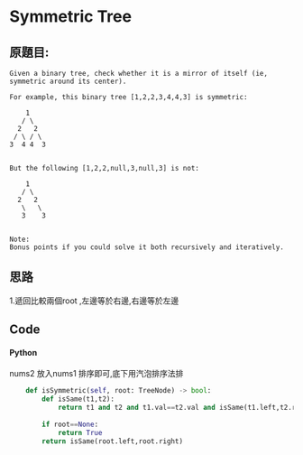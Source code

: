 # Symmetric Tree


## 原題目:
```
Given a binary tree, check whether it is a mirror of itself (ie, symmetric around its center).

For example, this binary tree [1,2,2,3,4,4,3] is symmetric:

    1
   / \
  2   2
 / \ / \
3  4 4  3
 

But the following [1,2,2,null,3,null,3] is not:

    1
   / \
  2   2
   \   \
   3    3
 

Note:
Bonus points if you could solve it both recursively and iteratively.
```

## 思路
1.遞回比較兩個root ,左邊等於右邊,右邊等於左邊




## Code

#### Python
nums2 放入nums1 排序即可,底下用汽泡排序法排

``` python
    def isSymmetric(self, root: TreeNode) -> bool:
        def isSame(t1,t2):
            return t1 and t2 and t1.val==t2.val and isSame(t1.left,t2.right) and isSame(t1.right,t2.left) or t1 is t2
        
        if root==None:
            return True
        return isSame(root.left,root.right)
        
```  




















